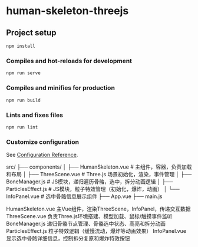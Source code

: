 # human-skeleton-threejs

## Project setup
```
npm install
```

### Compiles and hot-reloads for development
```
npm run serve
```

### Compiles and minifies for production
```
npm run build
```

### Lints and fixes files
```
npm run lint
```

### Customize configuration
See [Configuration Reference](https://cli.vuejs.org/config/).


src/
├── components/
│   ├── HumanSkeleton.vue           # 主组件，容器，负责加载和布局
│   ├── ThreeScene.vue              # Three.js 场景初始化，渲染，事件管理
│   ├── BoneManager.js              # JS模块，递归遍历骨骼，选中，拆分动画逻辑
│   ├── ParticlesEffect.js          # JS模块，粒子特效管理（初始化，爆炸，动画）
│   └── InfoPanel.vue               # 选中骨骼信息展示组件
├── App.vue
├── main.js

HumanSkeleton.vue	主Vue组件，渲染ThreeScene，InfoPanel，传递交互数据
ThreeScene.vue	负责Three.js环境搭建、模型加载、鼠标/触摸事件监听
BoneManager.js	递归骨骼节点管理、骨骼选中状态、高亮和拆分动画
ParticlesEffect.js	粒子特效逻辑（缓慢流动，爆炸等动画效果）
InfoPanel.vue	显示选中骨骼详细信息，控制拆分复原和爆炸特效按钮